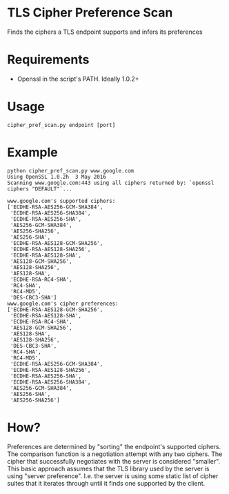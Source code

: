 # TLS Cipher Preference Scan
Finds the ciphers a TLS endpoint supports and infers its preferences

# Requirements
* Openssl in the script's PATH. Ideally 1.0.2+

# Usage
```cipher_pref_scan.py endpoint [port]```

# Example
```
python cipher_pref_scan.py www.google.com
Using OpenSSL 1.0.2h  3 May 2016
Scanning www.google.com:443 using all ciphers returned by: `openssl ciphers "DEFAULT"`...

www.google.com's supported ciphers:
['ECDHE-RSA-AES256-GCM-SHA384',
 'ECDHE-RSA-AES256-SHA384',
 'ECDHE-RSA-AES256-SHA',
 'AES256-GCM-SHA384',
 'AES256-SHA256',
 'AES256-SHA',
 'ECDHE-RSA-AES128-GCM-SHA256',
 'ECDHE-RSA-AES128-SHA256',
 'ECDHE-RSA-AES128-SHA',
 'AES128-GCM-SHA256',
 'AES128-SHA256',
 'AES128-SHA',
 'ECDHE-RSA-RC4-SHA',
 'RC4-SHA',
 'RC4-MD5',
 'DES-CBC3-SHA']
www.google.com's cipher preferences:
['ECDHE-RSA-AES128-GCM-SHA256',
 'ECDHE-RSA-AES128-SHA',
 'ECDHE-RSA-RC4-SHA',
 'AES128-GCM-SHA256',
 'AES128-SHA',
 'AES128-SHA256',
 'DES-CBC3-SHA',
 'RC4-SHA',
 'RC4-MD5',
 'ECDHE-RSA-AES256-GCM-SHA384',
 'ECDHE-RSA-AES128-SHA256',
 'ECDHE-RSA-AES256-SHA',
 'ECDHE-RSA-AES256-SHA384',
 'AES256-GCM-SHA384',
 'AES256-SHA',
 'AES256-SHA256']
```

# How?
Preferences are determined by "sorting" the endpoint's supported ciphers. The comparison function is a negotiation attempt with any two ciphers. The cipher that successfully negotiates with the server is considered "smaller".
This basic approach assumes that the TLS library used by the server is using "server preference". 
I.e. the server is using some static list of cipher suites that it iterates through until it finds one supported by the client.

